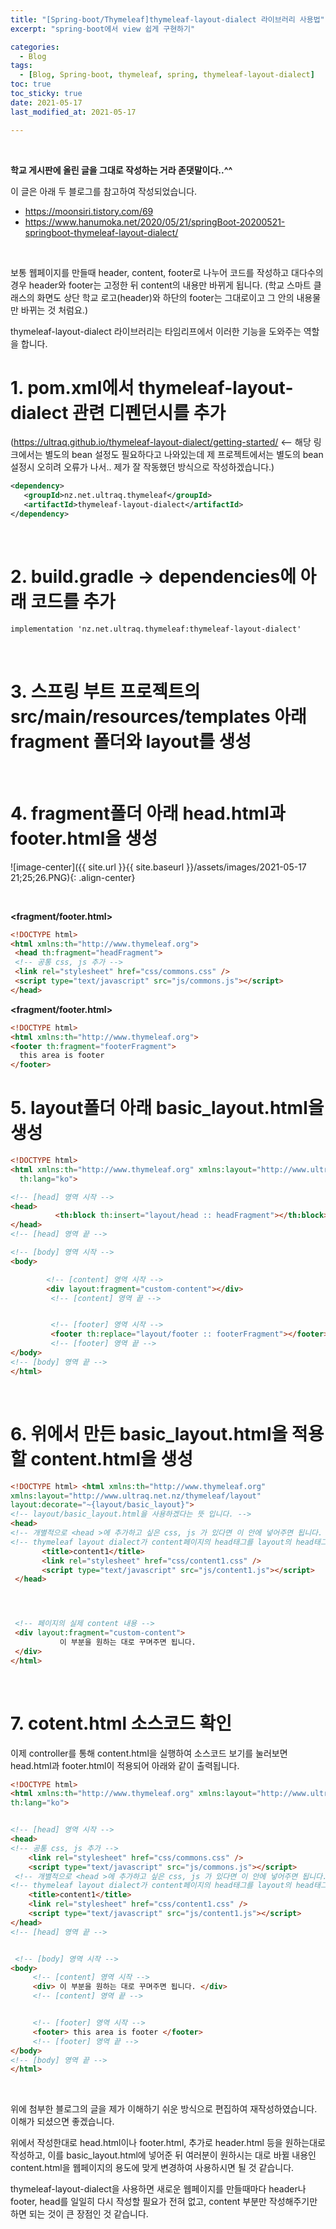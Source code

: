 ```yaml
---
title: "[Spring-boot/Thymeleaf]thymeleaf-layout-dialect 라이브러리 사용법"
excerpt: "spring-boot에서 view 쉽게 구현하기"

categories:
  - Blog
tags: 
  - [Blog, Spring-boot, thymeleaf, spring, thymeleaf-layout-dialect]
toc: true
toc_sticky: true
date: 2021-05-17
last_modified_at: 2021-05-17

---
```


<br>

 __학교 게시판에 올린 글을 그대로 작성하는 거라 존댓말이다..^^__ 

 이 글은 아래 두 블로그를 참고하여 작성되었습니다.

 - https://moonsiri.tistory.com/69
 - https://www.hanumoka.net/2020/05/21/springBoot-20200521-springboot-thymeleaf-layout-dialect/
 

<br>

보통 웹페이지를 만들때 header, content, footer로 나누어 코드를 작성하고 대다수의 경우 header와 footer는 고정한 뒤 
content의 내용만 바뀌게 됩니다. 
(학교 스마트 클래스의 화면도 상단 학교 로고(header)와 하단의 footer는 그대로이고 그 안의 내용물만 바뀌는 것 처럼요.)

thymeleaf-layout-dialect 라이브러리는 타임리프에서 이러한 기능을 도와주는 역할을 합니다.


# 1. pom.xml에서  thymeleaf-layout-dialect 관련 디펜던시를 추가


(https://ultraq.github.io/thymeleaf-layout-dialect/getting-started/ <-- 해당 링크에서는 별도의 bean 설정도 필요하다고 나와있는데
제 프로젝트에서는 별도의 bean 설정시 오히려 오류가 나서.. 제가 잘 작동했던 방식으로 작성하겠습니다.)


```xml
<dependency>
   <groupId>nz.net.ultraq.thymeleaf</groupId>
   <artifactId>thymeleaf-layout-dialect</artifactId>
</dependency>
```

<br>

# 2. build.gradle -> dependencies에 아래 코드를 추가

```xml
implementation 'nz.net.ultraq.thymeleaf:thymeleaf-layout-dialect'
```

<br>

# 3. 스프링 부트 프로젝트의 src/main/resources/templates 아래 fragment 폴더와 layout를 생성

<br>

# 4. fragment폴더 아래 head.html과 footer.html을 생성

![image-center]({{ site.url }}{{ site.baseurl }}/assets/images/2021-05-17 21;25;26.PNG){: .align-center}

<br>

**<fragment/footer.html>**
```html
<!DOCTYPE html> 
<html xmlns:th="http://www.thymeleaf.org"> 
 <head th:fragment="headFragment"> 
 <!-- 공통 css, js 추가 -->
 <link rel="stylesheet" href="css/commons.css" />
 <script type="text/javascript" src="js/commons.js"></script> 
</head>
```

**<fragment/footer.html>**
```html
<!DOCTYPE html> 
<html xmlns:th="http://www.thymeleaf.org"> 
<footer th:fragment="footerFragment"> 
  this area is footer 
</footer>
```

# 5. layout폴더 아래 basic_layout.html을 생성

```html
<!DOCTYPE html> 
<html xmlns:th="http://www.thymeleaf.org" xmlns:layout="http://www.ultraq.net.nz/thymeleaf/layout"
  th:lang="ko"> 

<!-- [head] 영역 시작 --> 
<head> 
          <th:block th:insert="layout/head :: headFragment"></th:block> 
</head> 
<!-- [head] 영역 끝 --> 

<!-- [body] 영역 시작 --> 
<body>  

        <!-- [content] 영역 시작 --> 
        <div layout:fragment="custom-content"></div>
         <!-- [content] 영역 끝 --> 


         <!-- [footer] 영역 시작 --> 
         <footer th:replace="layout/footer :: footerFragment"></footer> 
         <!-- [footer] 영역 끝 --> 
</body> 
<!-- [body] 영역 끝 --> 
</html>
```
<br>

# 6. 위에서 만든 basic_layout.html을 적용할 content.html을 생성

```html
<!DOCTYPE html> <html xmlns:th="http://www.thymeleaf.org" 
xmlns:layout="http://www.ultraq.net.nz/thymeleaf/layout" 
layout:decorate="~{layout/basic_layout}">  
<!-- layout/basic_layout.html을 사용하겠다는 뜻 입니다. --> 
<head> 
<!-- 개별적으로 <head >에 추가하고 싶은 css, js 가 있다면 이 안에 넣어주면 됩니다. --> 
<!-- thymeleaf layout dialect가 content페이지의 head태그를 layout의 head태그에 자동으로 추가해준다. -->
       <title>content1</title>
       <link rel="stylesheet" href="css/content1.css" /> 
       <script type="text/javascript" src="js/content1.js"></script>
 </head> 




 <!-- 페이지의 실제 content 내용 -->
 <div layout:fragment="custom-content"> 
           이 부분을 원하는 대로 꾸며주면 됩니다. 
 </div> 
</html>
```

<br>

# 7. cotent.html 소스코드 확인

이제 controller를 통해 content.html을 실행하여 소스코드 보기를 눌러보면 head.html과 footer.html이 적용되어 아래와 같이 출력됩니다.

```html
<!DOCTYPE html> 
<html xmlns:th="http://www.thymeleaf.org" xmlns:layout="http://www.ultraq.net.nz/thymeleaf/layout" 
th:lang="ko"> 


<!-- [head] 영역 시작 --> 
<head> 
<!-- 공통 css, js 추가 --> 
    <link rel="stylesheet" href="css/commons.css" /> 
    <script type="text/javascript" src="js/commons.js"></script>
 <!-- 개별적으로 <head >에 추가하고 싶은 css, js 가 있다면 이 안에 넣어주면 됩니다. --> 
<!-- thymeleaf layout dialect가 content페이지의 head태그를 layout의 head태그에 자동으로 추가해준다. -->
    <title>content1</title> 
    <link rel="stylesheet" href="css/content1.css" />
    <script type="text/javascript" src="js/content1.js"></script> 
</head> 
<!-- [head] 영역 끝 -->


 <!-- [body] 영역 시작 --> 
<body>
     <!-- [content] 영역 시작 --> 
     <div> 이 부분을 원하는 대로 꾸며주면 됩니다. </div>
     <!-- [content] 영역 끝 --> 


     <!-- [footer] 영역 시작 --> 
     <footer> this area is footer </footer>
     <!-- [footer] 영역 끝 --> 
</body> 
<!-- [body] 영역 끝 --> 
</html>
```
<br>

위에 첨부한 블로그의 글을 제가 이해하기 쉬운 방식으로 편집하여 재작성하였습니다. 이해가 되셨으면 좋겠습니다.

 위에서 작성한대로 head.html이나 footer.html, 추가로 header.html 등을 원하는대로 작성하고, 이를 basic_layout.html에 넣어준 뒤
여러분이 원하시는 대로 바뀔 내용인 content.html을 웹페이지의 용도에 맞게 변경하여 사용하시면 될 것 같습니다.

thymeleaf-layout-dialect을 사용하면 새로운 웹페이지를 만들때마다 header나 footer, head를 일일히 다시 작성할 필요가 
전혀 없고, content 부분만 작성해주기만 하면 되는 것이 큰 장점인 것 같습니다.



